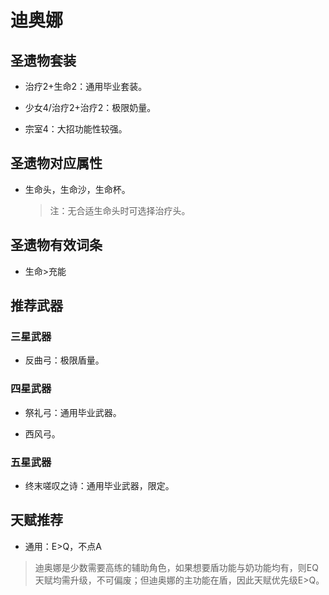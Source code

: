 # 迪奥娜

## 圣遗物套装  

- 治疗2+生命2：通用毕业套装。  

- 少女4/治疗2+治疗2：极限奶量。  

- 宗室4：大招功能性较强。  

## 圣遗物对应属性  

- 生命头，生命沙，生命杯。  

  > 注：无合适生命头时可选择治疗头。  

## 圣遗物有效词条  

- 生命>充能  

## 推荐武器  

### 三星武器  

- 反曲弓：极限盾量。  

### 四星武器  

- 祭礼弓：通用毕业武器。  

- 西风弓。  

### 五星武器  

- 终末嗟叹之诗：通用毕业武器，限定。

## 天赋推荐  

- 通用：E>Q，不点A  

> 迪奥娜是少数需要高练的辅助角色，如果想要盾功能与奶功能均有，则EQ天赋均需升级，不可偏废；但迪奥娜的主功能在盾，因此天赋优先级E>Q。  

